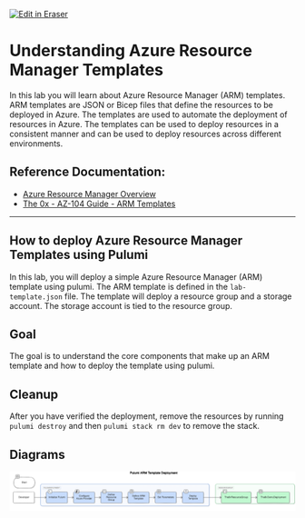<p><a target="_blank" href="https://app.eraser.io/workspace/vPgIhCxAf8VjvS2FTV5I" id="edit-in-eraser-github-link"><img alt="Edit in Eraser" src="https://firebasestorage.googleapis.com/v0/b/second-petal-295822.appspot.com/o/images%2Fgithub%2FOpen%20in%20Eraser.svg?alt=media&amp;token=968381c8-a7e7-472a-8ed6-4a6626da5501"></a></p>

# Understanding Azure Resource Manager Templates
In this lab you will learn about Azure Resource Manager (ARM) templates. ARM templates are JSON or Bicep files that define the resources to be deployed in Azure. The templates are used to automate the deployment of resources in Azure. The templates can be used to deploy resources in a consistent manner and can be used to deploy resources across different environments.

## Reference Documentation:
- [﻿Azure Resource Manager Overview](https://docs.microsoft.com/en-us/azure/azure-resource-manager/management/overview) 
- [﻿The 0x - AZ-104 Guide - ARM Templates](https://publish.obsidian.md/ysac/Azure/AZ-104/Azure+Resource+Manager/Azure+-+Resource+Templates) 
---

## How to deploy Azure Resource Manager Templates using Pulumi
In this lab, you will deploy a simple Azure Resource Manager (ARM) template using pulumi. The ARM template is defined in the `lab-template.json` file. The template will deploy a resource group and a storage account. The storage account is tied to the resource group.

## Goal
The goal is to understand the core components that make up an ARM template and how to deploy the template using pulumi.

## Cleanup
After you have verified the deployment, remove the resources by running `pulumi destroy` and then `pulumi stack rm dev` to remove the stack.

<!-- eraser-additional-content -->
## Diagrams
<!-- eraser-additional-files -->
<a href="/cloud-labs/azure/az-104/2-resource-templates/README-Pulumi ARM Template Deployment-1.eraserdiagram" data-element-id="Y-ccqZk8u0hlz_N54nM-k"><img src="/.eraser/vPgIhCxAf8VjvS2FTV5I___5TeIkEqzZuNt0Cv0uz03Dj9ejbv1___---diagram----d8229c1280d982eaf2f5b7730aa5c4df-Pulumi-ARM-Template-Deployment.png" alt="" data-element-id="Y-ccqZk8u0hlz_N54nM-k" /></a>
<!-- end-eraser-additional-files -->
<!-- end-eraser-additional-content -->
<!--- Eraser file: https://app.eraser.io/workspace/vPgIhCxAf8VjvS2FTV5I --->
